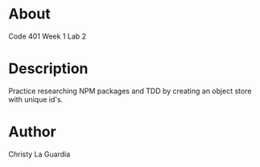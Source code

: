 # About
Code 401 Week 1 Lab 2

# Description
Practice researching NPM packages and TDD by creating an object store with unique id's.

# Author
Christy La Guardia
